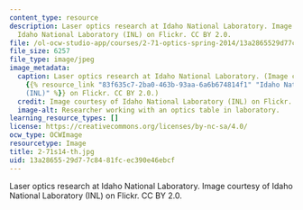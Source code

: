 ```yaml
---
content_type: resource
description: Laser optics research at Idaho National Laboratory. Image courtesy of
  Idaho National Laboratory (INL) on Flickr. CC BY 2.0.
file: /ol-ocw-studio-app/courses/2-71-optics-spring-2014/13a2865529d77c8481fcec390e46ebcf_2-71s14-th.jpg
file_size: 6257
file_type: image/jpeg
image_metadata:
  caption: Laser optics research at Idaho National Laboratory. (Image courtesy of
    {{% resource_link "83f635c7-2ba0-463b-93aa-6a6b674814f1" "Idaho National Laboratory
    (INL)" %}} on Flickr. CC BY 2.0.)
  credit: Image courtesy of Idaho National Laboratory (INL) on Flickr. CC BY 2.0.
  image-alt: Researcher working with an optics table in laboratory.
learning_resource_types: []
license: https://creativecommons.org/licenses/by-nc-sa/4.0/
ocw_type: OCWImage
resourcetype: Image
title: 2-71s14-th.jpg
uid: 13a28655-29d7-7c84-81fc-ec390e46ebcf
---
```

Laser optics research at Idaho National Laboratory. Image courtesy of Idaho National Laboratory (INL) on Flickr. CC BY 2.0.